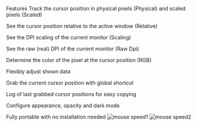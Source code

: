 Features Track the cursor position in physical pixels (Physical) and scaled pixels (Scaled)

See the cursor position relative to the active window (Relative)

See the DPI scaling of the current monitor (Scaling)

See the raw (real) DPI of the current monitor (Raw Dpi)

Determine the color of the pixel at the cursor position (RGB)

Flexibly adjust shown data

Grab the current cursor position with global shortcut

Log of last grabbed cursor positions for easy copying

Configure appearance, opacity and dark mode

Fully portable with no installation needed
![mouse speed1](https://github.com/Apsowix/Web-technology-I/assets/157382099/455a5f38-513c-48d6-afd1-c0fbb0895a42)
![mouse speed2](https://github.com/Apsowix/Web-technology-I/assets/157382099/ee235412-bd9f-4936-b083-d8cd97948c5d)
